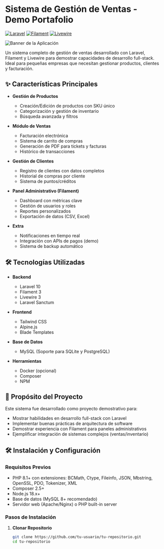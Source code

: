 # Sistema de Gestión de Ventas - Demo Portafolio

[![Laravel](https://img.shields.io/badge/Laravel-FF2D20?style=for-the-badge&logo=laravel&logoColor=white)](https://laravel.com)
[![Filament](https://img.shields.io/badge/Filament-4F46E5?style=for-the-badge&logo=laravel&logoColor=white)](https://filamentphp.com)
[![Livewire](https://img.shields.io/badge/Livewire-4F46E5?style=for-the-badge&logo=laravel&logoColor=white)](https://laravel-livewire.com)

![Banner de la Aplicación](/ruta/a/tu/banner-opcional.png)

Un sistema completo de gestión de ventas desarrollado con Laravel, Filament y Livewire para demostrar capacidades de desarrollo full-stack. Ideal para pequeñas empresas que necesitan gestionar productos, clientes y facturación.

## ✨ Características Principales

- **Gestión de Productos**
  - Creación/Edición de productos con SKU único
  - Categorización y gestión de inventario
  - Búsqueda avanzada y filtros

- **Módulo de Ventas**
  - Facturación electrónica
  - Sistema de carrito de compras
  - Generación de PDF para tickets y facturas
  - Histórico de transacciones

- **Gestión de Clientes**
  - Registro de clientes con datos completos
  - Historial de compras por cliente
  - Sistema de puntos/créditos

- **Panel Administrativo (Filament)**
  - Dashboard con métricas clave
  - Gestión de usuarios y roles
  - Reportes personalizados
  - Exportación de datos (CSV, Excel)

- **Extra**
  - Notificaciones en tiempo real
  - Integración con APIs de pagos (demo)
  - Sistema de backup automático

## 🛠 Tecnologías Utilizadas

- **Backend**
  - Laravel 10
  - Filament 3
  - Livewire 3
  - Laravel Sanctum

- **Frontend**
  - Tailwind CSS
  - Alpine.js
  - Blade Templates

- **Base de Datos**
  - MySQL (Soporte para SQLite y PostgreSQL)

- **Herramientas**
  - Docker (opcional)
  - Composer
  - NPM

## 🚀 Propósito del Proyecto

Este sistema fue desarrollado como proyecto demostrativo para:
- Mostrar habilidades en desarrollo full-stack con Laravel
- Implementar buenas prácticas de arquitectura de software
- Demostrar experiencia con Filament para paneles administrativos
- Ejemplificar integración de sistemas complejos (ventas/inventario)

## 🛠 Instalación y Configuración

### Requisitos Previos
- PHP 8.1+ con extensiones: BCMath, Ctype, Fileinfo, JSON, Mbstring, OpenSSL, PDO, Tokenizer, XML
- Composer 2.5+
- Node.js 18.x+
- Base de datos (MySQL 8+ recomendado)
- Servidor web (Apache/Nginx) o PHP built-in server

### Pasos de Instalación

1. **Clonar Repositorio**
   ```bash
   git clone https://github.com/tu-usuario/tu-repositorio.git
   cd tu-repositorio